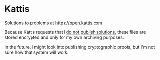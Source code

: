 # Kattis

Solutions to problems at https://open.kattis.com

Because Kattis requests that I [do not publish solutions][publish], these files
are stored encrypted and only for my own archiving purposes.

In the future, I might look into publishing cryptographic proofs, but I'm not
sure how that system will work.

[publish]: https://support.kattis.com/support/solutions/articles/79000112016-can-i-publish-my-solutions-online-

